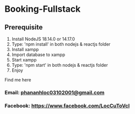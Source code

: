 # Booking-Fullstack
## Prerequisite
1. Install NodeJS 18.14.0 or 14.17.0
2. Type: 'npm install' in both nodejs & reactjs folder
3. Install xampp
4. Import database to xampp
5. Start xampp
6. Type: 'npm start' in both nodejs & reactjs folder
7. Enjoy

Find me here
### Email: phananhloc03102001@gmail.com
### Facebook: https://www.facebook.com/LocCuToVcl
